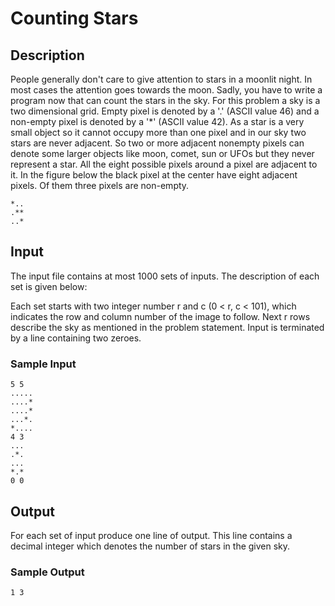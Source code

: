 # Counting Stars

## Description

People generally don't care to give attention to stars in a moonlit night. In
most cases the attention goes towards the moon. Sadly, you have to write a
program now that can count the stars in the sky. For this problem a sky is a
two dimensional grid. Empty pixel is denoted by a '.' (ASCII value 46) and
a non-empty pixel is denoted by a '*' (ASCII value 42). As a star is a very
small object so it cannot occupy more than one pixel and in our sky two stars
are never adjacent. So two or more adjacent nonempty pixels can denote some
larger objects like moon, comet, sun or UFOs but they never represent a star.
All the eight possible pixels around a pixel are adjacent to it. In the figure
below the black pixel at the center have eight adjacent pixels. Of them three
pixels are non-empty.

```
*..
.**
..*
```


## Input

The input file contains at most 1000 sets of inputs. The description of each
set is given below:

Each set starts with two integer number r and c (0 < r, c < 101), which
indicates the row and column number of the image to follow. Next r rows
describe the sky as mentioned in the problem statement. Input is terminated by
a line containing two zeroes.

### Sample Input

```
5 5
.....
....*
....*
...*.
*....
4 3
...
.*.
...
*.*
0 0
```


## Output

For each set of input produce one line of output. This line contains a decimal
integer which denotes the number of stars in the given sky.

### Sample Output

``
1
3
``
